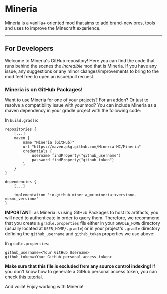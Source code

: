 # Mineria

Mineria is a vanilla+ oriented mod that aims to add brand-new ores, tools and uses to improve the
Minecraft experience.

---
## For Developers

Welcome to Mineria's GitHub repository! Here you can find the code that runs behind the scenes the *incredible*
mod that is Mineria. If you have any issue, any suggestions or any minor changes/improvements to bring to the mod
feel free to open an issue/pull request.

### Mineria is on GitHub Packages!

Want to use Mineria for one of your projects? For an addon? Or just to resolve a compatibility issue
with your mod? You can include Mineria as a maven dependency in your gradle project with the following code:

In `build.gradle`:
```
repositories {
    [...]
    maven {
        name "Mineria (GitHub)"
        url "https://maven.pkg.github.com/Mineria-MC/Mineria"
        credentials {
            username findProperty("github_username")
            password findProperty("github_token")
        }
    }
}

dependencies {
    [...]
    
    implementation 'io.github.mineria_mc:mineria:<version>-mc<mc_version>'
}
```

**IMPORTANT**: as Mineria is using GitHub Packages to host its artifacts, you will need to authenticate in
order to query them. Therefore, we recommend that you create a `gradle.properties` file either in your
`GRADLE_HOME` directory (usually located at `USER_HOME/.gradle`) or in your project's `.gradle` directory
defining the `github_username` and `github_token` properties we use above:

In `gradle.properties`:
```
github_username=<Your GitHub Username>
github_token=<Your GitHub personal access token>
```

**Make sure that this file is excluded from any source control indexing!**
If you don't know how to generate a GitHub personal access token, you can check [this tutorial](https://docs.github.com/en/authentication/keeping-your-account-and-data-secure/creating-a-personal-access-token).

And voilà! Enjoy working with Mineria!